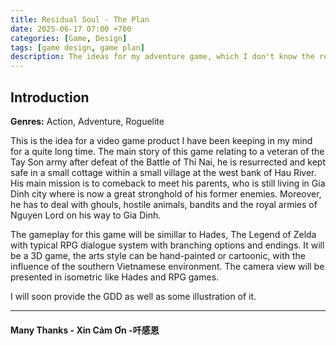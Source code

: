 ```yaml
---
title: Residual Soul - The Plan
date: 2025-06-17 07:00 +700
categories: [Game, Design]
tags: [game design, game plan]
description: The ideas for my adventure game, which I don't know the release date.
---
```


## Introduction

**Genres:** Action, Adventure, Roguelite

This is the idea for a video game product I have been keeping in my mind for a quite long time. The main story of this game relating to a veteran of the Tay Son army after defeat of the Battle of Thi Nai, he is resurrected and kept safe in a small cottage within a small village at the west bank of Hau River. His main mission is to comeback to meet his parents, who is still living in Gia Dinh city where is now a great stronghold of his former enemies. Moreover, he has to deal with ghouls, hostile animals, bandits and the royal armies of Nguyen Lord on his way to Gia Dinh.

The gameplay for this game will be simillar to Hades, The Legend of Zelda with typical RPG dialogue system with branching options and endings. It will be a 3D game, the arts style can be hand-painted or cartoonic, with the influence of the southern Vietnamese environment. The camera view will be presented in isometric like Hades and RPG games.

I will soon provide the GDD as well as some illustration of it.

---

#### Many Thanks - Xin Cảm Ơn -吀感恩
